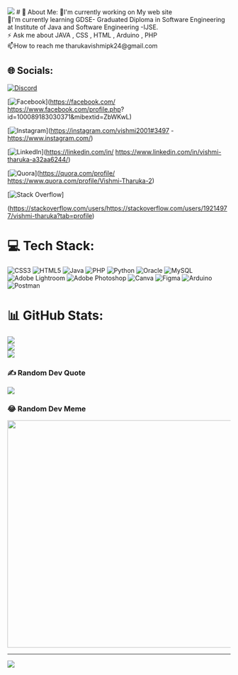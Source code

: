 <img src="https://learnwithshikha.com/wp-content/uploads/2021/01/web-deve.png">
# 💫 About Me:
🔭I'm currently working on My web site<br>🌱I'm currently learning GDSE- Graduated Diploma in Software Engineering at Institute of Java and Software Engineering -IJSE.<br>⚡  Ask me about JAVA , CSS , HTML , Arduino , PHP<br>📫How to reach me tharukavishmipk24@gmail.com<br>


## 🌐 Socials:
[![Discord](https://img.shields.io/badge/Discord-%237289DA.svg?logo=discord&logoColor=white)](https://discord.gg/vishmi2001#3497) 

[![Facebook](https://img.shields.io/badge/Facebook-%231877F2.svg?logo=Facebook&logoColor=white)](https://facebook.com/ https://www.facebook.com/profile.php?
id=100089183030371&mibextid=ZbWKwL) 

[![Instagram](https://img.shields.io/badge/Instagram-%23E4405F.svg?logo=Instagram&logoColor=white)](https://instagram.com/vishmi2001#3497  - https://www.instagram.com/) 

[![LinkedIn](https://img.shields.io/badge/LinkedIn-%230077B5.svg?logo=linkedin&logoColor=white)](https://linkedin.com/in/ https://www.linkedin.com/in/vishmi-tharuka-a32aa6244/) 

[![Quora](https://img.shields.io/badge/Quora-%23B92B27.svg?logo=Quora&logoColor=white)](https://quora.com/profile/ https://www.quora.com/profile/Vishmi-Tharuka-2) 

[![Stack Overflow](https://img.shields.io/badge/-Stackoverflow-FE7A16?logo=stack-overflow&logoColor=white)]

(https://stackoverflow.com/users/https://stackoverflow.com/users/19214977/vishmi-tharuka?tab=profile) 

# 💻 Tech Stack:
![CSS3](https://img.shields.io/badge/css3-%231572B6.svg?style=for-the-badge&logo=css3&logoColor=white) ![HTML5](https://img.shields.io/badge/html5-%23E34F26.svg?style=for-the-badge&logo=html5&logoColor=white) ![Java](https://img.shields.io/badge/java-%23ED8B00.svg?style=for-the-badge&logo=java&logoColor=white) ![PHP](https://img.shields.io/badge/php-%23777BB4.svg?style=for-the-badge&logo=php&logoColor=white) ![Python](https://img.shields.io/badge/python-3670A0?style=for-the-badge&logo=python&logoColor=ffdd54) ![Oracle](https://img.shields.io/badge/Oracle-F80000?style=for-the-badge&logo=oracle&logoColor=white) ![MySQL](https://img.shields.io/badge/mysql-%2300f.svg?style=for-the-badge&logo=mysql&logoColor=white) ![Adobe Lightroom](https://img.shields.io/badge/Adobe%20Lightroom-31A8FF.svg?style=for-the-badge&logo=Adobe%20Lightroom&logoColor=white) ![Adobe Photoshop](https://img.shields.io/badge/adobephotoshop-%2331A8FF.svg?style=for-the-badge&logo=adobephotoshop&logoColor=white) ![Canva](https://img.shields.io/badge/Canva-%2300C4CC.svg?style=for-the-badge&logo=Canva&logoColor=white) 	![Figma](https://img.shields.io/badge/figma-%23F24E1E.svg?style=for-the-badge&logo=figma&logoColor=white) ![Arduino](https://img.shields.io/badge/-Arduino-00979D?style=for-the-badge&logo=Arduino&logoColor=white) ![Postman](https://img.shields.io/badge/Postman-FF6C37?style=for-the-badge&logo=postman&logoColor=white)
# 📊 GitHub Stats:
![](https://github-readme-stats.vercel.app/api?username=vishmitharuka57&theme=radical&hide_border=false&include_all_commits=true&count_private=true)<br/>
![](https://github-readme-streak-stats.herokuapp.com/?user=vishmitharuka57&theme=radical&hide_border=false)<br/>
![](https://github-readme-stats.vercel.app/api/top-langs/?username=vishmitharuka57&theme=radical&hide_border=false&include_all_commits=true&count_private=true&layout=compact)

### ✍️ Random Dev Quote
![](https://quotes-github-readme.vercel.app/api?type=horizontal&theme=radical)

### 😂 Random Dev Meme
<img src="https://random-memer.herokuapp.com/" width="512px"/>

---
[![](https://visitcount.itsvg.in/api?id=vishmitharuka57&icon=4&color=10)](https://visitcount.itsvg.in)

<!-- Proudly created with GPRM ( https://gprm.itsvg.in ) -->
